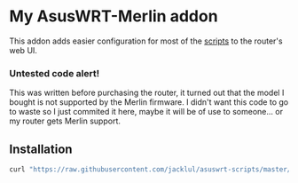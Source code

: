 # My AsusWRT-Merlin addon

This addon adds easier configuration for most of the [scripts](/scripts) to the router's web UI.

### **Untested code alert!**

This was written before purchasing the router, it turned out that the model I bought is not supported by the Merlin firmware.
I didn't want this code to go to waste so I just commited it here, maybe it will be of use to someone... or my router gets Merlin support.

## Installation

```bash
curl "https://raw.githubusercontent.com/jacklul/asuswrt-scripts/master/Merlin/JL.sh" -o /tmp/JL.sh && /bin/sh /tmp/JL.sh install
```
